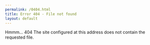 ```yaml
---
permalink: /0404.html
title: Error 404 - File not found
layout: default
---  
```

Hmmm...
<span class="genericon genericon-404" style="width:200px; height:300px;">404</span>
 The site configured at this address does not contain the requested file. 
